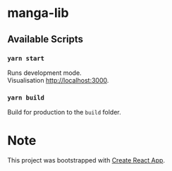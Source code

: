 # manga-lib

## Available Scripts

### `yarn start`

Runs development mode.<br />
Visualisation [http://localhost:3000](http://localhost:3000).

### `yarn build`

Build for production to the `build` folder.<br />



# Note
This project was bootstrapped with [Create React App](https://github.com/facebook/create-react-app).